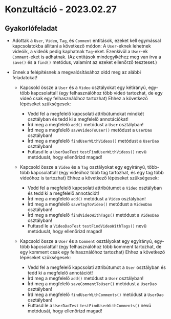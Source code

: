# Konzultáció - 2023.02.27

## Gyakorlófeladat

* Adottak a `User`, `Video`, `Tag`, és `Comment` entitások, ezeket kell egymással kapcsolatokba állítani 
  a következő módon: A `User`-eknek lehetnek videóik, a videók pedig kaphatnak `Tag`-eket. Ezenkívül 
  a `User`-ek `Comment`-eket is adhatnak.
  (Az entitások mindegyikéhez meg van írva a `save()` és a `find()` metódus, valamint az ezeket ellenőrző teszteset.)

* Ennek a felépítésnek a megvalósításához oldd meg az alábbi feladatokat!

  * Kapcsold össze a `User` és a `Video` osztályokat egy kétirányú, egy-több kapcsolattal!
    (egy felhasználóhoz több videó tartozhat, de egy videó csak egy felhasználóhoz tartozhat)
    Ehhez a következő lépéseket szükségesek:
    * Vedd fel a megfelelő kapcsolati attribútumokat mindkét osztályban és tedd ki a megfelelő 
      annotációkat!
    * Írd meg a megfelelő `add()` metódust a `User` osztályban!
    * Írd meg a megfelelő `saveVideoToUser()` metódust a `UserDao` osztályban!
    * Írd meg a megfelelő `findUserWithVideos()` metódust a `UserDao` osztályban!
    * Futtasd le a `UserDaoTest` `testFindUserWithVideos()` nevű metódusát, hogy ellenőrizd magad!
  
  * Kapcsold össze a `Video` és a `Tag` osztályokat egy egyirányú, több-több kapcsolattal!
    (egy videóhoz több tag tartozhat, és egy tag több videóhoz is tartozhat)
    Ehhez a következő lépéseket szükségesek:
    * Vedd fel a megfelelő kapcsolati attribútumot a `Video` osztályban és tedd ki a megfelelő
      annotációt!
    * Írd meg a megfelelő `add()` metódust a `Video` osztályban!
    * Írd meg a megfelelő `saveTagToVideo()` metódust a `VideoDao` osztályban!
    * Írd meg a megfelelő `findVideoWithTags()` metódust a `VideoDao` osztályban!
    * Futtasd le a `VideoDaoTest` `testFindVideoWithTags()` nevű metódusát, hogy ellenőrizd magad!

  * Kapcsold össze a `User` és a `Comment` osztályokat egy egyirányú, egy-több kapcsolattal!
    (egy felhasználóhoz több komment tartozhat, de egy komment csak egy felhasználóhoz tartozhat)
    Ehhez a következő lépéseket szükségesek:
    * Vedd fel a megfelelő kapcsolati attribútumot a `User` osztályban és tedd ki a megfelelő
      annotációt!
    * Írd meg a megfelelő `add()` metódust a `User` osztályban!
    * Írd meg a megfelelő `saveCommentToUser()` metódust a `UserDao` osztályban!
    * Írd meg a megfelelő `findUserWithComments()` metódust a `UserDao` osztályban!
    * Futtasd le a `UserDaoTest` `testFindUserWithComments()` nevű metódusát, hogy ellenőrizd magad!
